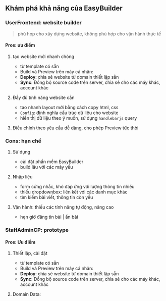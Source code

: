 
## Khám phá khả năng của EasyBuilder



### UserFrontend: website builder
> phù hợp cho xây dựng website, không phù hợp cho vận hành thực tế

#### Pros: ưu điểm 
1. tạo website mới nhanh chóng
    - từ template có sẵn
    - Build và Preview trên máy cá nhân: 
    - **Deploy**: chia sẻ website từ domain thiết lập sẵn 
    - **Sync**: Đồng bộ source code trên server, chia sẻ cho các máy khác, account khác

1. Đầy đủ tính năng website cần
    - tạo nhanh layout mới bằng cách copy html, css
    - `Config`: định nghĩa cấu trúc dữ liệu cho website 
    - hiển thị dữ liệu theo ý muốn, sử dụng `handlebarjs` query

1. Điều chỉnh theo yêu cầu dễ dàng, cho phép Preview tức thời

### Cons: hạn chế    

1. Sử dụng
    - cài đặt phần mềm EasyBuilder
    - build lâu với các máy yếu
1. Nhập liệu
    - form cứng nhắc, khó đáp ứng với lượng thông tin nhiều
    - thiếu dropdownbox: liên kết với các danh mục khác
    - tìm kiếm bài viết, thông tin còn yếu

1. Vận hành: thiếu các tính năng tự động, nâng cao
    - hẹn giờ đăng tin bài | ẩn bài


### StaffAdminCP: prototype 

#### Pros: Ưu điểm
1. Thiết lập, cài đặt 
    - từ template có sẵn
    - Build và Preview trên máy cá nhân: 
    - **Deploy**: chia sẻ website từ domain thiết lập sẵn 
    - **Sync**: Đồng bộ source code trên server, chia sẻ cho các máy khác, account khác

1. Domain Data: 
